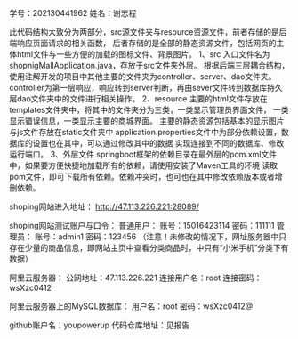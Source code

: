 学号：202130441962
姓名：谢志程

此代码结构大致分为两部分，src源文件夹与resource资源文件，前者存储的是后端响应页面请求的相关函数，
后者存储的是全部的静态资源文件，包括网页的主体html文件与一些方便的加载的图标文件、背景图片。
1、src
入口文件名为shopnigMallApplication.java，存放于src文件夹外层。
根据后端三层耦合结构，使用注解开发的项目中其他主要的文件夹为controller、server、dao文件夹。
controller为第一层响应，响应转到server判断，再由sever文件转到数据库持久层dao文件夹中的文件进行相关操作。
2、resource
主要的html文件存放在templates文件夹中，将其中的文件夹分为三类，一类显示管理员界面文件，
一类显示错误信息，一类显示主要的商城界面。
主要的静态资源包括基本的显示图片与js文件存放在static文件夹中
application.properties文件中为部分依赖设置，数据库的设置也在其中，可以通过修改其中的数据
实现连接到不同的数据库、修改运行端口。
3、外层文件
springboot框架的依赖目录在最外层的pom.xml文件中，如果要方便快捷地加载所有的依赖，请使用安装了Maven工具的环境
读取pom文件，即可下载所有依赖。依赖冲突时，也可也在其中修改依赖版本或者增删依赖。

shoping网站进入地址：
http://47.113.226.221:28089/

shoping网站测试账户与口令：
普通用户：
账号：15016423114
密码：111111
管理员：
账号：admin1
密码：123456
（注意！未修改的情况下，网址服务器中只存在少量的商品信息，即网站主页中查看分类商品时，中只有“小米手机”分类下有数据）

阿里云服务器：
公网地址：47.113.226.221
连接用户名：root
连接密码：wsXzc0412

阿里云服务器上的MySQL数据库：
用户名：root
密码：wsXzc0412@

github账户名：youpowerup
代码仓库地址：见报告